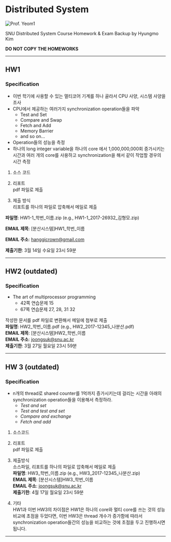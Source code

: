 # Distributed System
![Prof. Yeom1](https://cse.snu.ac.kr/sites/default/files/styles/scale-width-220/public/node--professor/%EC%97%BC%ED%97%8C%EC%98%81%20%20%EA%B5%90%EC%88%98%EB%8B%98_28%20%2811%29_0.jpg)

SNU Distributed System Course Homework & Exam Backup by Hyungmo Kim

**DO NOT COPY THE HOMEWORKS**

---

## HW1
### Specification
* 이번 학기에 사용할 수 있는 멀티코어 기계를 하나 골라서 CPU 사양, 시스템 사양을 조사
* CPU에서 제공하는 여러가지 synchronization operation들을 파악
  * Test and Set
  * Compare and Swap
  * Fetch and Add
  * Memory Barrier
  * and so on...
* Operation들의 성능을 측정
* 하나의 long integer variable을 하나의 core 에서 1,000,000,000회 증가시키는 시간과 여러 개의 core를 사용하고 synchronization을 해서 같이 작업할 경우의 시간 측정

1. 소스 코드

2. 리포트  
pdf 파일로 제출

3. 제출 방식  
리포트를 하나의 파일로 압축해서 메일로 제출

**파일명**: HW1-1\_학번\_이름.zip (e.g., HW1-1\_2017-26932\_김형모.zip)

**EMAIL 제목**: [분산시스템]HW1\_학번\_이름

**EMAIL 주소**: hanggicrown@gmail.com

**제출기한**: 3월 14일 수요일 23시 59분

---

## HW2 (outdated)
### Specification
* The art of multiprocessor programming
  * 42쪽 연습문제 15
  * 67쪽 연습문제 27, 28, 31 32

작성한 문서를 pdf 파일로 변환해서 메일에 첨부로 제출  
**파일명**: HW2\_학번\_이름.pdf (e.g., HW2\_2017-12345\_나분산.pdf)  
**EMAIL 제목**: [분산시스템]HW2\_학번\_이름  
**EMAIL 주소**: joongsuk@snu.ac.kr  
**제출기한**: 3월 27일 월요일 23시 59분

---

## HW 3 (outdated)
### Specification
* n개의 thread로 shared counter를 1억까지 증가시키는데 걸리는 시간을 아래의 synchronization operation들을 이용해서 측정하라. 
  - *Test and set*
  - *Test and test and set*
  - *Compare and exchange*
  - *Fetch and add*

1. 소스코드  

2. 리포트  
pdf 파일로 제출

3. 제출방식  
소스파일, 리포트를 하나의 파일로 압축해서 메일로 제출  
**파일명**: HW3\_학번\_이름.zip (e.g., HW3\_2017-12345\_나분산.zip)  
**EMAIL 제목**: [분산시스템]HW3\_학번\_이름  
**EMAIL 주소**: joongsuk@snu.ac.kr  
**제출기한**: 4월 17일 월요일 23시 59분

4. 기타  
HW1과 이번 HW3의 차이점은 HW1은 하나의 core와 멀티 core를 쓰는 것의 성능 비교에 초점을 두었다면, 이번 HW3은 thread 개수가 증가함에 따라서 synchronization operation들간의 성능을 비교하는 것에 초점을 두고 진행하시면 됩니다.

---

